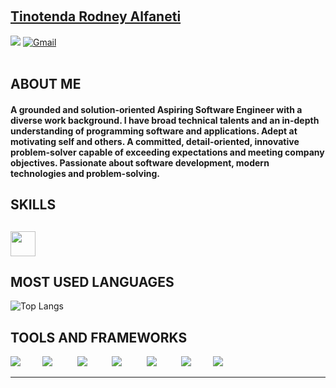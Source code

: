 
<br><h2 align=""><a href="https://github.com/tinotenda-alfaneti">Tinotenda Rodney Alfaneti</a> </h2>
<p align="">
<a href="https://www.linkedin.com/in/billpwchan1998/"><img src="https://img.shields.io/badge/LinkedIn-%230077B5.svg?&style=for-the-badge&logo=linkedin&logoColor=white" ></a>  
  <!-- <a href="https://gitlab.com/kakangocthien109"><img src="https://img.shields.io/badge/GitLab-330F63?style=for-the-badge&amp;logo=gitlab&amp;logoColor=white" alt="GitLab"></a>  -->
   <a href="mailto:tinotendaalfaneti18@gmail.com"><img src="https://img.shields.io/badge/Gmail-D14836?style=for-the-badge&amp;logo=gmail&amp;logoColor=white" alt="Gmail"></a> 
    <!-- <a href="https://nguyennt.pages.dev"><img src="https://img.shields.io/badge/kaka&#39;s%20corner-000000?style=for-the-badge&amp;logo=About.me&amp;logoColor=white" alt="Kaka&#39;s Corner"></a>
    <a href="https://replit.com/@nguyenntdev"> <img src="https://img.shields.io/badge/replit-667881?style=for-the-badge&logo=replit&logoColor=white"></a> -->
<br><br>
</p>
<h2 align="">ABOUT ME</h2>
<h4 align=""> A grounded and solution-oriented Aspiring Software Engineer with a diverse work background. I have broad technical talents and an in-depth understanding of programming software and applications. Adept at motivating self and others. A committed, detail-oriented, innovative problem-solver capable of exceeding expectations and meeting company objectives. Passionate about software development, modern technologies and problem-solving.</h4>

<h2 align="">SKILLS</h2>
<h2 align=""><img src="https://readme-typing-svg.herokuapp.com?vCenter=true&width=500&lines=Shell+Scripting;Machine+Learning;Flutter+Development;Fullstack+Web+Development;Cross+Platform+Apps+Development" height="40"/></h2>

<!--

![](https://komarev.com/ghpvc/?username=tinotenda-alfaneti) -->
<!--## GITHUB STREAK
[![GitHub Streak](http://github-readme-streak-stats.herokuapp.com?user=tinotenda-alfaneti&theme=radical)](https://www.github.com/tinotenda-alfaneti)-->
## MOST USED LANGUAGES ##
![Top Langs](https://github-readme-stats.vercel.app/api/top-langs/?username=tinotenda-alfaneti&layout=compact&theme=radical&hide_border=true&count_private=true&langs_count=20)

<!-- ## GITHUB STATISTICS ##
![Phancddev's GitHub stats](https://github-readme-stats.vercel.app/api?username=tinotenda-alfaneti&theme=radical) -->

## TOOLS AND FRAMEWORKS

<img src="https://skillicons.dev/icons?i=flutter"/>&nbsp;&nbsp;&nbsp;&nbsp;&nbsp;&nbsp;&nbsp;&nbsp;
<img src="https://skillicons.dev/icons?i=git"/>&nbsp;&nbsp;&nbsp;&nbsp;&nbsp;&nbsp;&nbsp;&nbsp;&nbsp;
<img src="https://skillicons.dev/icons?i=googlecloud"/>&nbsp;&nbsp;&nbsp;&nbsp;&nbsp;&nbsp;&nbsp;&nbsp;&nbsp;
<img src="https://skillicons.dev/icons?i=firebase"/>&nbsp;&nbsp;&nbsp;&nbsp;&nbsp;&nbsp;&nbsp;&nbsp;&nbsp;
<img src="https://skillicons.dev/icons?i=mysql"/>&nbsp;&nbsp;&nbsp;&nbsp;&nbsp;&nbsp;&nbsp;&nbsp;&nbsp;
<img src="https://skillicons.dev/icons?i=spring"/>&nbsp;&nbsp;&nbsp;&nbsp;&nbsp;&nbsp;&nbsp;&nbsp;
<img src="https://skillicons.dev/icons?i=vim"/>&nbsp;&nbsp;&nbsp;&nbsp;&nbsp;&nbsp;&nbsp;&nbsp;&nbsp;






<hr>

